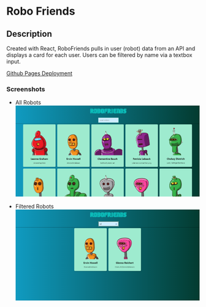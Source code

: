 # Robo Friends

## Description
Created with React, RoboFriends pulls in user (robot) data from an API and displays a card for each user. Users can be filtered by name via a textbox input.

[Github Pages Deployment](https://calvinfreese.github.io/Robo)

### Screenshots
* All Robots
![All Robots](./public/images/unfiltered.png)

* Filtered Robots
![Filtered Robots](./public/images/filtered.png)